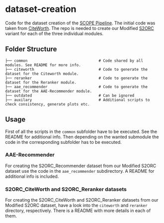 # dataset-creation

Code for the dataset creation of the [SCOPE Pipeline](https://github.com/Data-Science-2Like/SCOPE).
The initial code was taken from [CiteWorth](https://github.com/copenlu/cite-worth).
The repo is needed to create our Modified [S2ORC](https://github.com/allenai/s2orc) variant for each of the three individual modules.

## Folder Structure
    ├── common                                # Code shared by all modules. See README for more info.
	├── citeworth                             # Code to generate the dataset for the Citeworth module.
	├── reranker                              # Code to generate the dataset for the Reranker module.
	├── aae_recommender                       # Code to generate the dataset for the AAE-Recommender module.
	├── outdated                              # Can be ignored
	├── auxilary                              # Additional scripts to check consistency, generate plots etc.
	
	
## Usage

First of all the scripts in the `common` subfolder have to be executed. See the README for additional info.
Then depending on the wanted submodule the code in the corresponding subfolder has to be executed.

### AAE-Recommender

For creating the S2ORC_Recommender dataset from our Modified S2ORC dataset use the code in the `aae_recommender` subdirectory.
A README for additional info is included.

### S2ORC_CiteWorth and S2ORC_Reranker datasets
For creating the S2ORC_CiteWorth and S2ORC_Reranker datasets from our Modified S2ORC dataset, have a look into the `citeworth` and `reranker` directory, respectively.
There is a README with more details in each of them.

